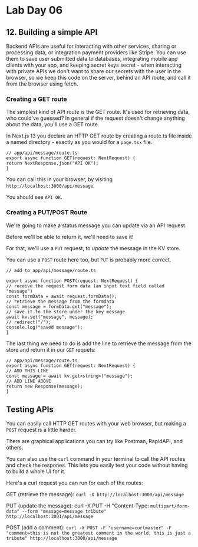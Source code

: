 # Lab Day 06

## 12. Building a simple API

Backend APIs are useful for interacting with other services, sharing or processing data, or integration payment providers like Stripe. You can use them to save user submitted data to databases, integrating mobile app clients with your app, and keeping secret keys secret - when interacting with private APIs we don't want to share our secrets with the user in the browser, so we keep this code on the server, behind an API route, and call it from the browser using fetch.

### Creating a GET route

The simplest kind of API route is the GET route. It's used for retrieving data, who could've guessed? In general if the request doesn't change anything about the data, you'll use a GET route.

In Next.js 13 you declare an HTTP GET route by creating a route.ts file inside a named directory - exactly as you would for a `page.tsx` file.

    // app/api/message/route.ts
    export async function GET(request: NextRequest) {
    return NextResponse.json("API OK");
    }

You can call this in your browser, by visiting `http://localhost:3000/api/message`.

You should see `API OK`.

### Creating a PUT/POST Route

We're going to make a status message you can update via an API request.

Before we'll be able to return it, we'll need to save it!

For that, we'll use a `PUT` request, to _update_ the message in the KV store.

You can use a `POST` route here too, but `PUT` is probably more correct.

    // add to app/api/message/route.ts

    export async function POST(request: NextRequest) {
    // receive the request form data (an input text field called "message")
    const formData = await request.formData();
    // retrieve the message from the formdata
    const message = formData.get("message");
    // save it to the store under the key message
    await kv.set("message", message);
    // redirect("/");
    console.log("saved message");
    }

The last thing we need to do is add the line to retrieve the message from the store and return it in our `GET` requets:

    // app/api/message/route.ts
    export async function GET(request: NextRequest) {
    // ADD THIS LINE
    const message = await kv.get<string>("message");
    // ADD LINE ABOVE
    return new Response(message);
    }

## Testing APIs

You can easily call HTTP GET routes with your web browser, but making a `POST` request is a little harder.

There are graphical applications you can try like Postman, RapidAPI, and others.

You can also use the `curl` command in your terminal to call the API routes and check the respones. This lets you easily test your code without having to build a whole UI for it.

Here's a curl request you can run for each of the routes:

GET (retrieve the message): `curl -X http://localhost:3000/api/message`

PUT (update the message): curl -X PUT -H "Content-Type: `multipart/form-data" --form "message=message tribute" http://localhost:3001/api/message`

POST (add a comment): `curl -X POST -F "username=curlmaster" -F "comment=this is not the greatest comment in the world, this is just a tribute" http://localhost:3000/api/message`
